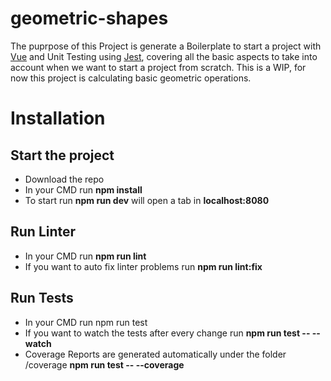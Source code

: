 # geometric-shapes

The puprpose of this Project is generate a Boilerplate to start a project with [Vue](https://www.vuejs.com/)
and Unit Testing using [Jest](https://jestjs.io/),  covering all the basic aspects to take into account when we want to start a project from scratch. This is a WIP, for now this project is calculating basic geometric operations.

# Installation 

## Start the project 

- Download the repo
- In your CMD run **npm install**
- To start  run **npm run dev** will open a tab in **localhost:8080**

## Run Linter
- In your CMD run **npm run lint**
- If you want to auto fix linter problems run **npm run lint:fix**

## Run Tests
- In your CMD run npm run test
- If you want to watch the tests after every change run **npm run test -- --watch**
- Coverage Reports are generated automatically  under the folder /coverage **npm run test -- --coverage**
